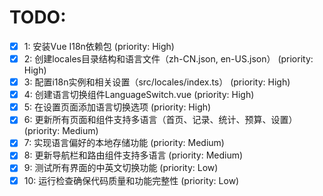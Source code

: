 # TODO:

- [x] 1: 安装Vue I18n依赖包 (priority: High)
- [x] 2: 创建locales目录结构和语言文件（zh-CN.json, en-US.json） (priority: High)
- [x] 3: 配置i18n实例和相关设置（src/locales/index.ts） (priority: High)
- [x] 4: 创建语言切换组件LanguageSwitch.vue (priority: High)
- [x] 5: 在设置页面添加语言切换选项 (priority: High)
- [x] 6: 更新所有页面和组件支持多语言（首页、记录、统计、预算、设置） (priority: Medium)
- [x] 7: 实现语言偏好的本地存储功能 (priority: Medium)
- [x] 8: 更新导航栏和路由组件支持多语言 (priority: Medium)
- [x] 9: 测试所有界面的中英文切换功能 (priority: Low)
- [x] 10: 运行检查确保代码质量和功能完整性 (priority: Low)

